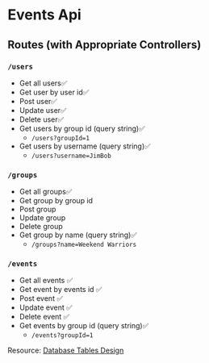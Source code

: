 # Events Api

## Routes (with Appropriate Controllers)

### `/users`

- Get all users✅
- Get user by user id✅
- Post user✅
- Update user✅
- Delete user✅
- Get users by group id (query string)✅
  - `/users?groupId=1`
- Get users by username (query string)✅
  - `/users?username=JimBob`

### `/groups`

- Get all groups✅
- Get group by group id
- Post group
- Update group
- Delete group
- Get group by name (query string)✅
  - `/groups?name=Weekend Warriors`

### `/events`

- Get all events ✅
- Get event by events id ✅
- Post event ✅
- Update event ✅
- Delete event ✅
- Get events by group id (query string)✅
  - `/events?groupId=1`

Resource:
[Database Tables Design](https://docs.google.com/presentation/d/1hhhONPnKfxotoaStLsFVPMhondxvifOlVBJBpZfzdQc/edit#slide=id.p)
